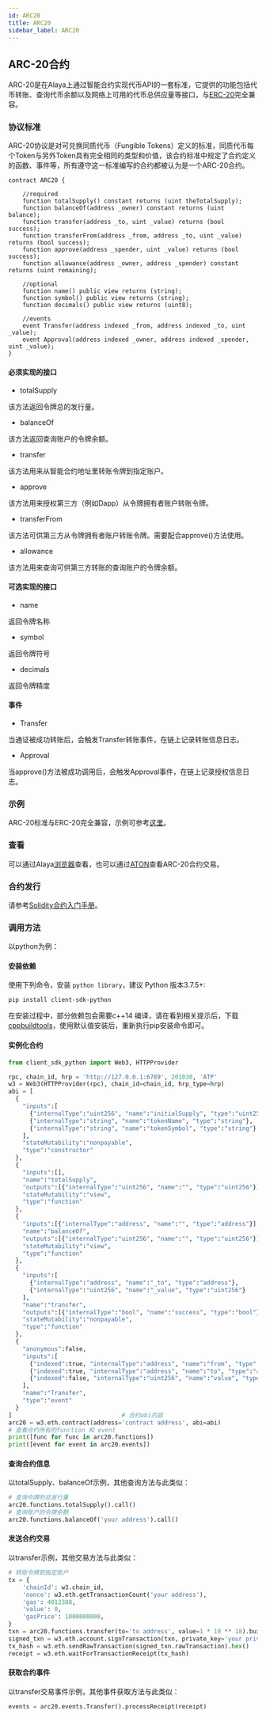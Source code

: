 ```yaml
---
id: ARC20
title: ARC20
sidebar_label: ARC20
---
```


## ARC-20合约

ARC-20是在Alaya上通过智能合约实现代币API的一套标准，它提供的功能包括代币转账、查询代币余额以及网络上可用的代币总供应量等接口，与[ERC-20](https://eips.ethereum.org/EIPS/eip-20)完全兼容。

### 协议标准

ARC-20协议是对可兑换同质代币（Fungible Tokens）定义的标准，同质代币每个Token与另外Token具有完全相同的类型和价值，该合约标准中规定了合约定义的函数、事件等，所有遵守这一标准编写的合约都被认为是一个ARC-20合约。

``` solidity
contract ARC20 {

	//required
    function totalSupply() constant returns (uint theTotalSupply);
    function balanceOf(address _owner) constant returns (uint balance);
    function transfer(address _to, uint _value) returns (bool success);
    function transferFrom(address _from, address _to, uint _value) returns (bool success);
    function approve(address _spender, uint _value) returns (bool success);
    function allowance(address _owner, address _spender) constant returns (uint remaining);
	
	//optional
	function name() public view returns (string);
	function symbol() public view returns (string);
	function decimals() public view returns (uint8);
	
	//events
    event Transfer(address indexed _from, address indexed _to, uint _value);
    event Approval(address indexed _owner, address indexed _spender, uint _value);
}
```

#### 必须实现的接口

- totalSupply

该方法返回令牌总的发行量。

- balanceOf

该方法返回查询账户的令牌余额。

- transfer

该方法用来从智能合约地址里转账令牌到指定账户。

- approve

该方法用来授权第三方（例如Dapp）从令牌拥有者账户转账令牌。

- transferFrom

该方法可供第三方从令牌拥有者账户转账令牌。需要配合approve()方法使用。

- allowance

该方法用来查询可供第三方转账的查询账户的令牌余额。

#### 可选实现的接口

- name

返回令牌名称

- symbol

返回令牌符号

- decimals

返回令牌精度

#### 事件

- Transfer

当通证被成功转账后，会触发Transfer转账事件，在链上记录转账信息日志。

- Approval

当approve()方法被成功调用后，会触发Approval事件，在链上记录授权信息日志。

### 示例

ARC-20标准与ERC-20完全兼容，示例可参考[这里](https://github.com/OpenZeppelin/openzeppelin-contracts/tree/9b3710465583284b8c4c5d2245749246bb2e0094/contracts/token/ERC20)。

### 查看

可以通过Alaya[浏览器](https://scan.alaya.network/tokens/tokensTranfer/arc20)查看，也可以通过[ATON](https://devdocs.alaya.network/docs/zh-CN/ATON-user-manual/)查看ARC-20合约交易。

### 合约发行

请参考[Solidity合约入门手册](/alaya-devdocs/zh-CN/Solidity_Getting_started)。

### 调用方法

以python为例：

#### 安装依赖

使用下列命令，安装 `python library`，建议 Python 版本3.7.5+:

``` shell
pip install client-sdk-python
```

在安装过程中，部分依赖包会需要c++14 编译，请在看到相关提示后，下载[cppbuildtools](http://go.microsoft.com/fwlink/?LinkId=691126)，使用默认值安装后，重新执行pip安装命令即可。

#### 实例化合约

``` python
from client_sdk_python import Web3, HTTPProvider

rpc, chain_id, hrp = 'http://127.0.0.1:6789', 201030, 'ATP'
w3 = Web3(HTTPProvider(rpc), chain_id=chain_id, hrp_type=hrp)
abi = [
  {
    "inputs":[
      {"internalType":"uint256", "name":"initialSupply", "type":"uint256"},
      {"internalType":"string", "name":"tokenName", "type":"string"},
      {"internalType":"string", "name":"tokenSymbol", "type":"string"}
	],
    "stateMutability":"nonpayable",
    "type":"constructor"
  },
  {
    "inputs":[],
    "name":"totalSupply",
    "outputs":[{"internalType":"uint256", "name":"", "type":"uint256"}],
    "stateMutability":"view",
    "type":"function"
  },
  {
    "inputs":[{"internalType":"address", "name":"", "type":"address"}],
    "name":"balanceOf",
    "outputs":[{"internalType":"uint256", "name":"", "type":"uint256"}],
    "stateMutability":"view",
    "type":"function"
  },
  {
    "inputs":[
      {"internalType":"address", "name":"_to", "type":"address"},
      {"internalType":"uint256", "name":"_value", "type":"uint256"}
	],
    "name":"transfer",
    "outputs":[{"internalType":"bool", "name":"success", "type":"bool"}],
    "stateMutability":"nonpayable",
    "type":"function"
  },
  {
    "anonymous":false,
    "inputs":[
      {"indexed":true, "internalType":"address", "name":"from", "type":"address"},
      {"indexed":true, "internalType":"address", "name":"to", "type":"address"},
      {"indexed":false, "internalType":"uint256", "name":"value", "type":"uint256"}
	],
    "name":"Transfer",
    "type":"event"
  }
]								# 合约abi内容
arc20 = w3.eth.contract(address='contract address', abi=abi)
# 查看合约所有的function 和 event
print([func for func in arc20.functions])
print([event for event in arc20.events])
```

#### 查询合约信息
以totalSupply、balanceOf示例，其他查询方法与此类似：

``` python
# 查询令牌的总发行量
arc20.functions.totalSupply().call()
# 查询账户的令牌余额
arc20.functions.balanceOf('your address').call()
```

#### 发送合约交易
以transfer示例，其他交易方法与此类似：

``` python
# 转账令牌到指定账户
tx = {
    'chainId': w3.chain_id,
    'nonce': w3.eth.getTransactionCount('your address'),
    'gas': 4012388,
    'value': 0,
    'gasPrice': 1000000000,
}
txn = arc20.functions.transfer(to='to address', value=1 * 10 ** 18).buildTransaction(tx)
signed_txn = w3.eth.account.signTransaction(txn, private_key='your private key')
tx_hash = w3.eth.sendRawTransaction(signed_txn.rawTransaction).hex()
receipt = w3.eth.waitForTransactionReceipt(tx_hash)
```

#### 获取合约事件
以transfer交易事件示例，其他事件获取方法与此类似：

``` python
events = arc20.events.Transfer().processReceipt(receipt)
```


